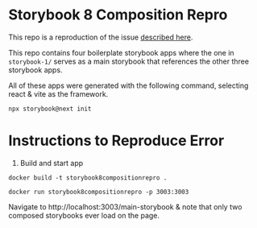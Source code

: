 # Storybook 8 Composition Repro

This repo is a reproduction of the issue [described here](https://github.com/storybookjs/storybook/discussions/25276#discussioncomment-8654643).

This repo contains four boilerplate storybook apps where the one in `storybook-1/` serves as a main storybook that references the other three storybook apps.

All of these apps were generated with the following command, selecting react & vite as the framework.

```
npx storybook@next init
```


# Instructions to Reproduce Error

1. Build and start app
```
docker build -t storybook8compositionrepro .

docker run storybook8compositionrepro -p 3003:3003
```

Navigate to http://localhost:3003/main-storybook & note that only two composed storybooks ever load on the page.
